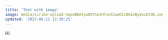 ```yaml
---
title: 'Test with image'
image: media/scribe-upload-VwpeBDAtpoD0YSUJH7vnkCwwO1s06b1Ny0xcDtOb.png
updated: '2023-06-11 12:30:25'
---
```


Hi
